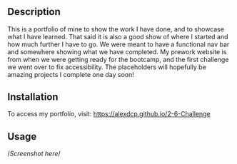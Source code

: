 # <My-Portfolio>

## Description

This is a portfolio of mine to show the work I have done, and to showcase what I have learned. That said it is also a good show of where I started and how much further I have to go. We were meant to have a functional nav bar and somewhere showing what we have completed. My prework website is from when we were getting ready for the bootcamp, and the first challenge we went over to fix accessibility. The placeholders will hopefully be amazing projects I complete one day soon!

## Installation

To access my portfolio, visit: https://alexdcp.github.io/2-6-Challenge

## Usage

/*Screenshot here*/


